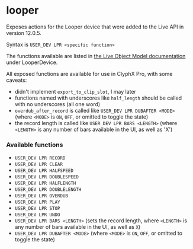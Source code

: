 # looper

Exposes actions for the Looper device that were added to the Live API in version 12.0.5.

Syntax is `USER_DEV LPR <specific function>`

The functions available are listed in [the Live Object Model documentation](https://docs.cycling74.com/max8/vignettes/live_object_model#live_obj_anchor_LooperDevice) under LooperDevice.

All exposed functions are available for use in ClyphX Pro, with some caveats:

* didn't implement `export_to_clip_slot`, I may later
* functions named with underscores like `half_length` should be called with no underscores (all one word)
* `overdub_after_record` is called like `USER_DEV LPR DUBAFTER <MODE>` (where `<MODE>` is `ON`, `OFF`, or omitted to toggle the state)
* the record length is called like `USER_DEV LPR BARS <LENGTH>` (where `<LENGTH>` is any number of bars available in the UI, as well as 'X')

### Available functions

* `USER_DEV LPR RECORD`
* `USER_DEV LPR CLEAR`
* `USER_DEV LPR HALFSPEED`
* `USER_DEV LPR DOUBLESPEED`
* `USER_DEV LPR HALFLENGTH`
* `USER_DEV LPR DOUBLELENGTH`
* `USER_DEV LPR OVERDUB`
* `USER_DEV LPR PLAY`
* `USER_DEV LPR STOP`
* `USER_DEV LPR UNDO`
* `USER_DEV LPR BARS <LENGTH>` (sets the record length, where `<LENGTH>` is any number of bars available in the UI, as well as `X`)
* `USER_DEV LPR DUBAFTER <MODE>` (where `<MODE>` is `ON`, `OFF`, or omitted to toggle the state)